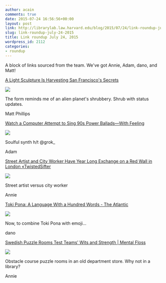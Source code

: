 ```yaml
---
author: acain
comments: true
date: 2015-07-24 16:56:56+00:00
layout: post
link: http://librarylab.law.harvard.edu/blog/2015/07/24/link-roundup-july-24-2015/
slug: link-roundup-july-24-2015
title: Link roundup July 24, 2015
wordpress_id: 2112
categories:
- roundup
---
```


A block of links sourced from the team. We've got Annie, Adam, dano, and Matt!

[A Light Sculpture Is Harvesting San Francisco's Secrets](http://thecreatorsproject.vice.com/blog/a-light-sculpture-is-harvesting-san-franciscos-secrets)

[![](http://librarylab.law.harvard.edu/roundup/images/55b26e58424dd.png)](http://thecreatorsproject.vice.com/blog/a-light-sculpture-is-harvesting-san-franciscos-secrets)

The form reminds me of an alien planet's shrubbery. Shrub with status updates.

Matt Phillips

[Watch a Computer Attempt to Sing 90s Power Ballads—With Feeling](http://gizmodo.com/watch-a-computer-attempt-to-sing-90s-power-ballads-with-1719916905)

[![](http://librarylab.law.harvard.edu/roundup/images/55b253a5c6d73.png)](http://gizmodo.com/watch-a-computer-attempt-to-sing-90s-power-ballads-with-1719916905)

Soulful synth h/t @grok_

Adam

[Street Artist and City Worker Have Year Long Exchange on a Red Wall in London «TwistedSifter](http://twistedsifter.com/2015/06/street-artist-and-city-worker-have-year-long-exchange-on-london-wall/)

[![](http://librarylab.law.harvard.edu/roundup/images/55aea09f9318e.png)](http://twistedsifter.com/2015/06/street-artist-and-city-worker-have-year-long-exchange-on-london-wall/)

Street artist versus city worker

Annie

[Toki Pona: A Language With a Hundred Words - The Atlantic](http://www.theatlantic.com/technology/archive/2015/07/toki-pona-smallest-language/398363/)

[![](http://librarylab.law.harvard.edu/roundup/images/55ad2448ae3d4.png)](http://www.theatlantic.com/technology/archive/2015/07/toki-pona-smallest-language/398363/)

Now, to combine Toki Pona with emoji...

dano

[Swedish Puzzle Rooms Test Teams’ Wits and Strength | Mental Floss](http://mentalfloss.com/article/66087/swedish-puzzle-rooms-test-teams-wits-and-strength)

[![](http://librarylab.law.harvard.edu/roundup/images/55a6642c6f6a5.png)](http://mentalfloss.com/article/66087/swedish-puzzle-rooms-test-teams-wits-and-strength)

Obstacle course puzzle rooms in an old department store. Why not in a library?

Annie
